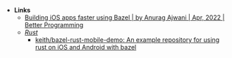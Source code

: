 - **Links** 
	- [Building iOS apps faster using Bazel | by Anurag Ajwani | Apr, 2022 | Better Programming](https://betterprogramming.pub/building-ios-apps-faster-using-bazel-b960f6788fab)
	- *[Rust](Rust.md)*
		- [keith/bazel-rust-mobile-demo: An example repository for using rust on iOS and Android with bazel](https://github.com/keith/bazel-rust-mobile-demo)

